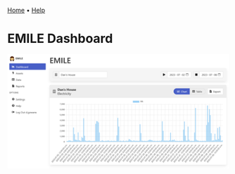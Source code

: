 [Home](https://cityssm.github.io/EMILE/)
•
[Help](https://cityssm.github.io/EMILE/docs/)

# EMILE Dashboard

![Dashboard](images/dashboard.png)
